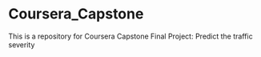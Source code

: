 # Coursera_Capstone
This is a repository for Coursera Capstone Final Project: Predict the traffic severity
